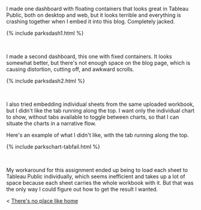 
I made one dashboard with floating containers that looks great in Tableau Public, both on desktop and web, but it looks terrible and everything is crashing together when I embed it into this blog. Completely jacked.

{% include parksdash1.html %}

&nbsp;
&nbsp;

I made a second dashboard, this one with fixed containers. It looks somewhat better, but there's not enough space on the blog page, which is causing distortion, cutting off, and awkward scrolls. 

{% include parksdash2.html %}

&nbsp;
&nbsp;

I also tried embedding individual sheets from the same uploaded workbook, but I didn't like the tab running along the top. I want only the individual chart to show, without tabs available to toggle between charts, so that I can situate the charts in a narrative flow. 

Here's an example of what I didn't like, with the tab running along the top.

{% include parkschart-tabfail.html %}

&nbsp;
&nbsp;

My workaround for this assignment ended up being to load each sheet to Tableau Public individually, which seems inefficient and takes up a lot of space because each sheet carries the whole workbook with it. But that was the only way I could figure out how to get the result I wanted. 


< [There's no place like home](./index.md)

